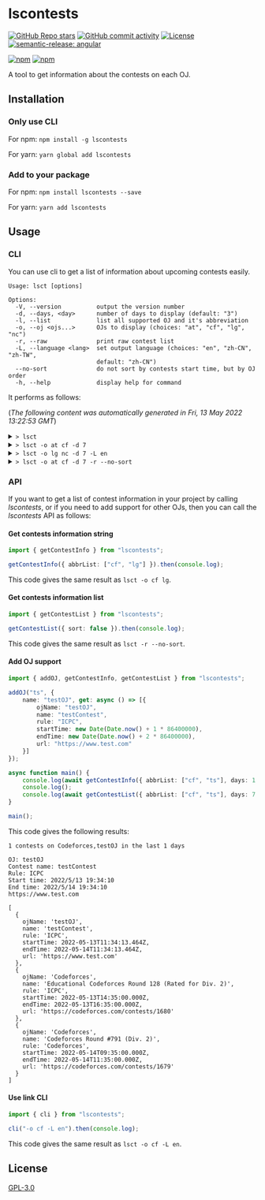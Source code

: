 # lscontests

[![GitHub Repo stars](https://img.shields.io/github/stars/StableAgOH/lscontests?style=social)](https://github.com/StableAgOH/lscontests)
[![GitHub commit activity](https://img.shields.io/github/commit-activity/m/StableAgOH/lscontests?logo=github)](https://github.com/StableAgOH/lscontests)
[![License](https://img.shields.io/github/license/StableAgOH/lscontests)](https://github.com/StableAgOH/lscontests)
[![semantic-release: angular](https://img.shields.io/badge/semantic--release-angular-e10079?logo=semantic-release)](https://github.com/semantic-release/semantic-release)

[![npm](https://img.shields.io/npm/v/lscontests?logo=npm)](https://www.npmjs.com/package/lscontests)
[![npm](https://img.shields.io/npm/dw/lscontests?logo=npm)](https://www.npmjs.com/package/lscontests)

A tool to get information about the contests on each OJ.

## Installation

### Only use CLI

For npm: `npm install -g lscontests`

For yarn: `yarn global add lscontests`

### Add to your package

For npm: `npm install lscontests --save`

For yarn: `yarn add lscontests`

## Usage

### CLI

You can use cli to get a list of information about upcoming contests easily.

<!-- block_help begin -->
```text
Usage: lsct [options]

Options:
  -V, --version          output the version number
  -d, --days, <day>      number of days to display (default: "3")
  -l, --list             list all supported OJ and it's abbreviation
  -o, --oj <ojs...>      OJs to display (choices: "at", "cf", "lg", "nc")
  -r, --raw              print raw contest list
  -L, --language <lang>  set output language (choices: "en", "zh-CN", "zh-TW",
                         default: "zh-CN")
  --no-sort              do not sort by contests start time, but by OJ order
  -h, --help             display help for command
```
<!-- block_help end -->

It performs as follows:

<!-- block_cli begin -->
(*The following content was automatically generated in Fri, 13 May 2022 13:22:53 GMT*)

<details>
<summary> <code>> lsct </code> </summary>

```text
最近的 3 天内在 AtCoder,Codeforces,Luogu,NowCoder 上有 12 场比赛

比赛平台: NowCoder
比赛名称：牛客竞赛博弈专题班 Sprague-Grundy 函数（SG 函数、图游戏、Nim 和）
赛制: ICPC
开始时间: 5/13/2022, 04:00:00
结束时间: 5/21/2022, 13:00:00
https://ac.nowcoder.com/acm/contest/34655

比赛平台: NowCoder
比赛名称: 2022 图论班第一章图匹配例题与习题
赛制: ICPC
开始时间: 5/13/2022, 06:00:00
结束时间: 5/30/2022, 08:00:00
https://ac.nowcoder.com/acm/contest/34649

比赛平台: NowCoder
比赛名称：牛客挑战赛 60
赛制: ICPC
开始时间: 5/13/2022, 11:00:00
结束时间: 5/13/2022, 14:00:00
https://ac.nowcoder.com/acm/contest/11200

比赛平台: Codeforces
比赛名称: Educational Codeforces Round 128 (Rated for Div. 2)
赛制: ICPC
开始时间: 5/13/2022, 14:35:00
结束时间: 5/13/2022, 16:35:00
https://codeforces.com/contests/1680

比赛平台: NowCoder
比赛名称：第二届天元编程邀请赛（提高组）
赛制: IOI
开始时间: 5/14/2022, 04:30:00
结束时间: 5/14/2022, 09:00:00
https://ac.nowcoder.com/acm/contest/33335

比赛平台: NowCoder
比赛名称：第二届天元编程邀请赛（普及组）
赛制: IOI
开始时间: 5/14/2022, 04:30:00
结束时间: 5/14/2022, 08:00:00
https://ac.nowcoder.com/acm/contest/33341

比赛平台: NowCoder
比赛名称：第十八届西南科技大学 ACM 程序设计竞赛（同步赛）
赛制: ICPC
开始时间: 5/14/2022, 05:00:00
结束时间: 5/14/2022, 10:00:00
https://ac.nowcoder.com/acm/contest/33540

比赛平台: Luogu
比赛名称: 【LGR-109】洛谷 5 月月赛 II & Windy Round 6
赛制: IOI
开始时间: 5/14/2022, 06:00:00
结束时间: 5/14/2022, 10:00:00
https://www.luogu.com.cn/contest/68326

比赛平台: Codeforces
比赛名称: Codeforces Round #791 (Div. 2)
赛制: Codeforces
开始时间: 5/14/2022, 09:35:00
结束时间: 5/14/2022, 11:35:00
https://codeforces.com/contests/1679

比赛平台: AtCoder
比赛名称: Ⓐ Panasonic Programming Contest 2022 (AtCoder Beginner Contest 251)
赛制: AtCoder
开始时间: 5/14/2022, 12:00:00
结束时间: 5/14/2022, 13:40:00
https://atcoder.jp/contests/abc251

比赛平台: Luogu
比赛名称: 「WHOI」Round 1
赛制: IOI
开始时间: 5/15/2022, 06:00:00
结束时间: 5/15/2022, 10:00:00
https://www.luogu.com.cn/contest/67377

比赛平台: AtCoder
比赛名称: Ⓐ AtCoder Regular Contest 140
赛制: AtCoder
开始时间: 5/15/2022, 12:00:00
结束时间: 5/15/2022, 14:00:00
https://atcoder.jp/contests/arc140
```

</details>

<details>
<summary> <code>> lsct -o at cf -d 7</code> </summary>

```text
最近的 7 天内在 AtCoder,Codeforces 上有 4 场比赛

比赛平台: Codeforces
比赛名称: Educational Codeforces Round 128 (Rated for Div. 2)
赛制: ICPC
开始时间: 5/13/2022, 14:35:00
结束时间: 5/13/2022, 16:35:00
https://codeforces.com/contests/1680

比赛平台: Codeforces
比赛名称: Codeforces Round #791 (Div. 2)
赛制: Codeforces
开始时间: 5/14/2022, 09:35:00
结束时间: 5/14/2022, 11:35:00
https://codeforces.com/contests/1679

比赛平台: AtCoder
比赛名称: Ⓐ Panasonic Programming Contest 2022 (AtCoder Beginner Contest 251)
赛制: AtCoder
开始时间: 5/14/2022, 12:00:00
结束时间: 5/14/2022, 13:40:00
https://atcoder.jp/contests/abc251

比赛平台: AtCoder
比赛名称: Ⓐ AtCoder Regular Contest 140
赛制: AtCoder
开始时间: 5/15/2022, 12:00:00
结束时间: 5/15/2022, 14:00:00
https://atcoder.jp/contests/arc140
```

</details>

<details>
<summary> <code>> lsct -o lg nc -d 7 -L en</code> </summary>

```text
8 contests on Luogu,NowCoder in the last 7 days

OJ: NowCoder
Contest name: 牛客竞赛博弈专题班 Sprague-Grundy 函数（SG 函数、图游戏、Nim 和）
Rule: ICPC
Start time: 5/13/2022, 04:00:00
End time: 5/21/2022, 13:00:00
https://ac.nowcoder.com/acm/contest/34655

OJ: NowCoder
Contest name: 2022 图论班第一章图匹配例题与习题
Rule: ICPC
Start time: 5/13/2022, 06:00:00
End time: 5/30/2022, 08:00:00
https://ac.nowcoder.com/acm/contest/34649

OJ: NowCoder
Contest name: 牛客挑战赛 60
Rule: ICPC
Start time: 5/13/2022, 11:00:00
End time: 5/13/2022, 14:00:00
https://ac.nowcoder.com/acm/contest/11200

OJ: NowCoder
Contest name: 第二届天元编程邀请赛（提高组）
Rule: IOI
Start time: 5/14/2022, 04:30:00
End time: 5/14/2022, 09:00:00
https://ac.nowcoder.com/acm/contest/33335

OJ: NowCoder
Contest name: 第二届天元编程邀请赛（普及组）
Rule: IOI
Start time: 5/14/2022, 04:30:00
End time: 5/14/2022, 08:00:00
https://ac.nowcoder.com/acm/contest/33341

OJ: NowCoder
Contest name: 第十八届西南科技大学 ACM 程序设计竞赛（同步赛）
Rule: ICPC
Start time: 5/14/2022, 05:00:00
End time: 5/14/2022, 10:00:00
https://ac.nowcoder.com/acm/contest/33540

OJ: Luogu
Contest name: 【LGR-109】洛谷 5 月月赛 II & Windy Round 6
Rule: IOI
Start time: 5/14/2022, 06:00:00
End time: 5/14/2022, 10:00:00
https://www.luogu.com.cn/contest/68326

OJ: Luogu
Contest name: 「WHOI」Round 1
Rule: IOI
Start time: 5/15/2022, 06:00:00
End time: 5/15/2022, 10:00:00
https://www.luogu.com.cn/contest/67377
```

</details>

<details>
<summary> <code>> lsct -o at cf -d 7 -r --no-sort</code> </summary>

```json
[
  {
    "ojName": "AtCoder",
    "name": "Ⓐ Panasonic Programming Contest 2022(AtCoder Beginner Contest 251)",
    "rule": "AtCoder",
    "startTime": "2022-05-14T12:00:00.000Z",
    "endTime": "2022-05-14T13:40:00.000Z",
    "url": "https://atcoder.jp/contests/abc251"
  },
  {
    "ojName": "AtCoder",
    "name": "Ⓐ AtCoder Regular Contest 140",
    "rule": "AtCoder",
    "startTime": "2022-05-15T12:00:00.000Z",
    "endTime": "2022-05-15T14:00:00.000Z",
    "url": "https://atcoder.jp/contests/arc140"
  },
  {
    "ojName": "Codeforces",
    "name": "Codeforces Round #791 (Div. 2)",
    "rule": "Codeforces",
    "startTime": "2022-05-14T09:35:00.000Z",
    "endTime": "2022-05-14T11:35:00.000Z",
    "url": "https://codeforces.com/contests/1679"
  },
  {
    "ojName": "Codeforces",
    "name": "Educational Codeforces Round 128 (Rated for Div. 2)",
    "rule": "ICPC",
    "startTime": "2022-05-13T14:35:00.000Z",
    "endTime": "2022-05-13T16:35:00.000Z",
    "url": "https://codeforces.com/contests/1680"
  }
]
```

</details>
<!-- block_cli end -->

### API

If you want to get a list of contest information in your project by calling *lscontests*, or if you need to add support for other OJs, then you can call the *lscontests* API as follows:

#### Get contests information string

```typescript
import { getContestInfo } from "lscontests";

getContestInfo({ abbrList: ["cf", "lg"] }).then(console.log);
```

This code gives the same result as `lsct -o cf lg`.

#### Get contests information list

```typescript
import { getContestList } from "lscontests";

getContestList({ sort: false }).then(console.log);
```

This code gives the same result as `lsct -r --no-sort`.

#### Add OJ support

```typescript
import { addOJ, getContestInfo, getContestList } from "lscontests";

addOJ("ts", {
    name: "testOJ", get: async () => [{
        ojName: "testOJ",
        name: "testContest",
        rule: "ICPC",
        startTime: new Date(Date.now() + 1 * 86400000),
        endTime: new Date(Date.now() + 2 * 86400000),
        url: "https://www.test.com"
    }]
});

async function main() {
    console.log(await getContestInfo({ abbrList: ["cf", "ts"], days: 1 }, "en"));
    console.log();
    console.log(await getContestList({ abbrList: ["cf", "ts"], days: 7 }));
}

main();
```

This code gives the following results:

```text
1 contests on Codeforces,testOJ in the last 1 days

OJ: testOJ
Contest name: testContest
Rule: ICPC
Start time: 2022/5/13 19:34:10
End time: 2022/5/14 19:34:10
https://www.test.com

[
  {
    ojName: 'testOJ',
    name: 'testContest',
    rule: 'ICPC',
    startTime: 2022-05-13T11:34:13.464Z,
    endTime: 2022-05-14T11:34:13.464Z,
    url: 'https://www.test.com'
  },
  {
    ojName: 'Codeforces',
    name: 'Educational Codeforces Round 128 (Rated for Div. 2)',
    rule: 'ICPC',
    startTime: 2022-05-13T14:35:00.000Z,
    endTime: 2022-05-13T16:35:00.000Z,
    url: 'https://codeforces.com/contests/1680'
  },
  {
    ojName: 'Codeforces',
    name: 'Codeforces Round #791 (Div. 2)',
    rule: 'Codeforces',
    startTime: 2022-05-14T09:35:00.000Z,
    endTime: 2022-05-14T11:35:00.000Z,
    url: 'https://codeforces.com/contests/1679'
  }
]
```

#### Use link CLI

```typescript
import { cli } from "lscontests";

cli("-o cf -L en").then(console.log);
```

This code gives the same result as `lsct -o cf -L en`.

## License

[GPL-3.0](https://www.gnu.org/licenses/gpl-3.0.html)
